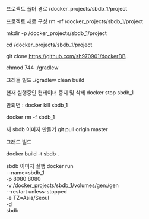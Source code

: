 프로젝트 폴더 경로
/docker_projects/sbdb_1/project

프로젝트 새로 구성
rm -rf /docker_projects/sbdb_1/project

mkdir -p /docker_projects/sbdb_1/project

cd /docker_projects/sbdb_1/project

git clone https://github.com/sh970901/dockerDB .

chmod 744 ./gradlew

그래들 빌드
./gradlew clean build

현재 실행중인 컨테이너 중지 및 삭제
docker stop sbdb_1

안되면 : docker kill sbdb_1

docker rm -f sbdb_1

새 sbdb 이미지 만들기
git pull origin master

그래드 빌드

docker build -t sbdb .

sbdb 이미지 실행
docker run \
  --name=sbdb_1 \
  -p 8080:8080 \
  -v /docker_projects/sbdb_1/volumes/gen:/gen \
  --restart unless-stopped \
  -e TZ=Asia/Seoul \
  -d \
  sbdb
